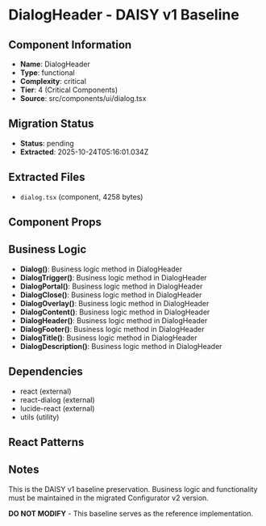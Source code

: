 # DialogHeader - DAISY v1 Baseline

## Component Information

- **Name**: DialogHeader
- **Type**: functional
- **Complexity**: critical
- **Tier**: 4 (Critical Components)
- **Source**: src/components/ui/dialog.tsx

## Migration Status

- **Status**: pending
- **Extracted**: 2025-10-24T05:16:01.034Z

## Extracted Files

- `dialog.tsx` (component, 4258 bytes)

## Component Props



## Business Logic

- **Dialog()**: Business logic method in DialogHeader
- **DialogTrigger()**: Business logic method in DialogHeader
- **DialogPortal()**: Business logic method in DialogHeader
- **DialogClose()**: Business logic method in DialogHeader
- **DialogOverlay()**: Business logic method in DialogHeader
- **DialogContent()**: Business logic method in DialogHeader
- **DialogHeader()**: Business logic method in DialogHeader
- **DialogFooter()**: Business logic method in DialogHeader
- **DialogTitle()**: Business logic method in DialogHeader
- **DialogDescription()**: Business logic method in DialogHeader

## Dependencies

- react (external)
- react-dialog (external)
- lucide-react (external)
- utils (utility)

## React Patterns



## Notes

This is the DAISY v1 baseline preservation. Business logic and functionality
must be maintained in the migrated Configurator v2 version.

**DO NOT MODIFY** - This baseline serves as the reference implementation.
